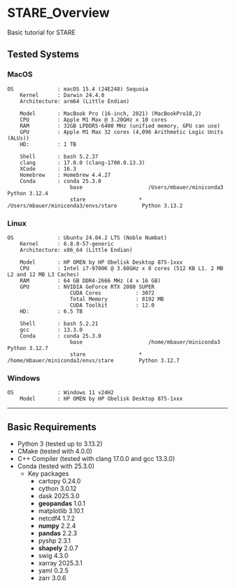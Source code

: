 # STARE_Overview
Basic tutorial for STARE


## Tested Systems

### MacOS
    OS              : macOS 15.4 (24E248) Sequoia
        Kernel      : Darwin 24.4.0
        Architecture: arm64 (Little Endian)

        Model       : MacBook Pro (16-inch, 2021) (MacBookPro18,2)
        CPU         : Apple M1 Max @ 3.20GHz x 10 cores
        RAM         : 32GB LPDDR5-6400 MHz (unified memory, GPU can use)
        GPU         : Apple M1 Max 32 cores (4,096 Arithmetic Logic Units (ALUs))
        HD:         : 1 TB

        Shell       : bash 5.2.37
        clang       : 17.0.0 (clang-1700.0.13.3)
        XCode       : 16.3
        Homebrew    : Homebrew 4.4.27
        Conda       : conda 25.3.0
                        base                     /Users/mbauer/miniconda3                   Python 3.12.4
                        stare                 *  /Users/mbauer/miniconda3/envs/stare        Python 3.13.2

### Linux
    OS              : Ubuntu 24.04.2 LTS (Noble Numbat)
        Kernel      : 6.8.0-57-generic
        Architecture: x86_64 (Little Endian)

        Model       : HP OMEN by HP Obelisk Desktop 875-1xxx
        CPU         : Intel i7-9700K @ 3.60GHz x 8 cores (512 KB L1. 2 MB L2 and 12 MB L3 Caches)
        RAM         : 64 GB DDR4-2666 MHz (4 x 16 GB)
        GPU         : NVIDIA GeForce RTX 2080 SUPER
                        CUDA Cores           : 3072
                        Total Memory         : 8192 MB
                        CUDA Toolkit         : 12.0
        HD:         : 6.5 TB

        Shell       : bash 5.2.21
        gcc         : 13.3.0
        Conda       : conda 25.3.0
                        base                     /home/mbauer/miniconda3                   Python 3.12.7
                        stare                 *  /home/mbauer/miniconda3/envs/stare        Python 3.12.7

### Windows
    OS              : Windows 11 v24H2
        Model       : HP OMEN by HP Obelisk Desktop 875-1xxx

--------------------------------------

## Basic Requirements

- Python 3 (tested up to 3.13.2)
- CMake (tested with 4.0.0)
- C++ Compiler (tested with clang 17.0.0 and gcc 13.3.0)
- Conda (tested with 25.3.0)
    - Key packages
        - cartopy                   0.24.0
        - cython                    3.0.12
        - dask                      2025.3.0
        - **geopandas**             1.0.1
        - matplotlib                3.10.1
        - netcdf4                   1.7.2
        - **numpy**                 2.2.4
        - **pandas**                2.2.3
        - pyshp                     2.3.1
        - **shapely**               2.0.7
        - swig                      4.3.0
        - xarray                    2025.3.1
        - yaml                      0.2.5
        - zarr                      3.0.6
